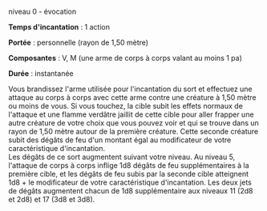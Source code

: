 niveau 0 - évocation

**Temps d'incantation** : 1 action

**Portée** : personnelle (rayon de 1,50 mètre)

**Composantes** : V, M (une arme de corps à corps valant au moins 1 pa)

**Durée** : instantanée

Vous brandissez l'arme utilisée pour l'incantation du sort et effectuez une attaque au corps à corps avec cette arme contre une créature à 1,50 mètre ou moins de vous. Si vous touchez, la cible subit les effets normaux de l'attaque et une flamme verdâtre jaillit de cette cible pour aller frapper une autre créature de votre choix que vous pouvez voir et qui se trouve dans un rayon de 1,50 mètre autour de la première créature. Cette seconde créature subit des dégâts de feu d'un montant égal au modificateur de votre caractéristique d'incantation.  
Les dégâts de ce sort augmentent suivant votre niveau. Au niveau 5, l'attaque de corps à corps inflige 1d8 dégâts de feu supplémentaires à la première cible, et les dégâts de feu subis par la seconde cible atteignent 1d8 + le modificateur de votre caractéristique d'incantation. Les deux jets de dégâts augmentent chacun de 1d8 supplémentaire aux niveaux 11 (2d8 et 2d8) et 17 (3d8 et 3d8).